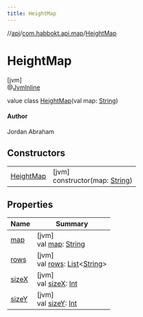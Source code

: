 ```yaml
---
title: HeightMap
---
```

//[api](../../../index.html)/[com.habbokt.api.map](../index.html)/[HeightMap](index.html)



# HeightMap



[jvm]\
@[JvmInline](https://kotlinlang.org/api/latest/jvm/stdlib/kotlin.jvm/-jvm-inline/index.html)



value class [HeightMap](index.html)(val map: [String](https://kotlinlang.org/api/latest/jvm/stdlib/kotlin/-string/index.html))

#### Author



Jordan Abraham



## Constructors


| | |
|---|---|
| [HeightMap](-height-map.html) | [jvm]<br>constructor(map: [String](https://kotlinlang.org/api/latest/jvm/stdlib/kotlin/-string/index.html)) |


## Properties


| Name | Summary |
|---|---|
| [map](map.html) | [jvm]<br>val [map](map.html): [String](https://kotlinlang.org/api/latest/jvm/stdlib/kotlin/-string/index.html) |
| [rows](rows.html) | [jvm]<br>val [rows](rows.html): [List](https://kotlinlang.org/api/latest/jvm/stdlib/kotlin.collections/-list/index.html)&lt;[String](https://kotlinlang.org/api/latest/jvm/stdlib/kotlin/-string/index.html)&gt; |
| [sizeX](size-x.html) | [jvm]<br>val [sizeX](size-x.html): [Int](https://kotlinlang.org/api/latest/jvm/stdlib/kotlin/-int/index.html) |
| [sizeY](size-y.html) | [jvm]<br>val [sizeY](size-y.html): [Int](https://kotlinlang.org/api/latest/jvm/stdlib/kotlin/-int/index.html) |

